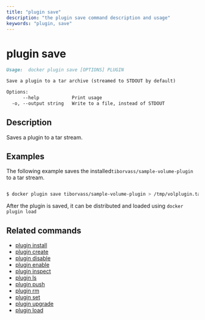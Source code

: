 ```yaml
---
title: "plugin save"
description: "the plugin save command description and usage"
keywords: "plugin, save"
---
```


<!-- This file is maintained within the docker/docker Github
     repository at https://github.com/docker/docker/. Make all
     pull requests against that repo. If you see this file in
     another repository, consider it read-only there, as it will
     periodically be overwritten by the definitive file. Pull
     requests which include edits to this file in other repositories
     will be rejected.
-->

# plugin save

```markdown
Usage:  docker plugin save [OPTIONS] PLUGIN

Save a plugin to a tar archive (streamed to STDOUT by default)

Options:
      --help            Print usage
  -o, --output string   Write to a file, instead of STDOUT

```

## Description

Saves a plugin to a tar stream.

## Examples

The following example saves the installed`tiborvass/sample-volume-plugin` to a tar stream.

```bash

$ docker plugin save tiborvass/sample-volume-plugin > /tmp/volplugin.tar

```

After the plugin is saved, it can be distributed and loaded using `docker plugin load` 

## Related commands

* [plugin install](plugin_install.md)
* [plugin create](plugin_create.md)
* [plugin disable](plugin_disable.md)
* [plugin enable](plugin_enable.md)
* [plugin inspect](plugin_inspect.md)
* [plugin ls](plugin_ls.md)
* [plugin push](plugin_push.md)
* [plugin rm](plugin_rm.md)
* [plugin set](plugin_set.md)
* [plugin upgrade](plugin_upgrade.md)
* [plugin load](plugin_load.md)
